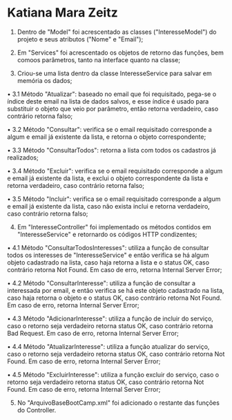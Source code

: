 # Katiana Mara Zeitz

1. Dentro de "Model" foi acrescentado as classes ("InteresseModel") do projeto e seus atributos ("Nome" e "Email");
    
2. Em "Services" foi acrescentado os objetos de retorno das funções, bem comoos parâmetros, tanto na interface quanto na classe;

3. Criou-se uma lista dentro da classe InteresseService para salvar em memória os dados;

<p> • 3.1 Método "Atualizar": baseado no email que foi requisitado, pega-se o índice deste email na lista de dados salvos, e esse índice é usado para substituir o objeto que veio por parâmetro, então retorna verdadeiro, caso contrário retorna falso; </p>

 <p> • 3.2 Método "Consultar": verifica se o email requisitado corresponde a algum e email já existente da lista, e retorna o objeto correspondente; </p>

<p> • 3.3 Método "ConsultarTodos": retorna a lista com todos os cadastros já realizados; </p>
<p> • 3.4 Método "Excluir": verifica se o email requisitado corresponde a algum e email já existente da lista, e exclui o objeto correspondente da lista e retorna verdadeiro, caso contrário retorna falso; </p>

<p> • 3.5 Método "Incluir": verifica se o email requisitado corresponde a algum e email já existente da lista, caso não exista inclui e retorna verdadeiro, caso contrário retorna falso; </p>

4. Em "InteresseController" foi implementado os métodos contidos em "InteresseService" e retornardo os códigos HTTP condizentes;

<p> • 4.1 Método "ConsultarTodosInteresses": utiliza a função de consultar todos os interesses de "InteresseService" e então verifica se há algum objeto cadastrado na lista, caso haja retorna a lista e o status OK, caso contrário retorna Not Found. Em caso de erro, retorna Internal Server Error; <p>

<p> • 4.2 Método "ConsultarInteresse": utiliza a função de consultar a interessada por email, e então verifica se há este objeto cadastrado na lista, caso haja retorna o objeto e o status OK, caso contrário retorna Not Found. Em caso de erro, retorna Internal Server Error; </p>

<p> • 4.3 Método "AdicionarInteresse": utiliza a função de incluir do serviço, caso o retorno seja verdadeiro retorna status OK, caso contrário retorna Bad Request. Em caso de erro, retorna Internal Server Error; </p>

<p> • 4.4 Método "AtualizarInteresse": utiliza a função atualizar do serviço, caso o retorno seja verdadeiro retorna status OK, caso contrário retorna Not Found. Em caso de erro, retorna Internal Server Error; </p>

<p> • 4.5 Método "ExcluirInteresse": utiliza a função excluir do serviço, caso o retorno seja verdadeiro retorna status OK, caso contrário retorna Not Found. Em caso de erro, retorna Internal Server Error; </p>

 5. No "ArquivoBaseBootCamp.xml" foi adicionado o restante das funções do Controller.
